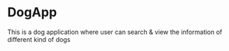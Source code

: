 # DogApp
This is a dog application where user can search &amp; view the information of different kind of dogs
